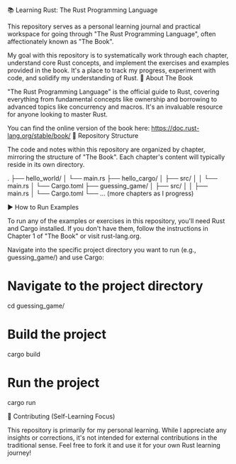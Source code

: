 📚 Learning Rust: The Rust Programming Language

This repository serves as a personal learning journal and practical workspace for going through "The Rust Programming Language", often affectionately known as "The Book".

My goal with this repository is to systematically work through each chapter, understand core Rust concepts, and implement the exercises and examples provided in the book. It's a place to track my progress, experiment with code, and solidify my understanding of Rust.
📖 About The Book

"The Rust Programming Language" is the official guide to Rust, covering everything from fundamental concepts like ownership and borrowing to advanced topics like concurrency and macros. It's an invaluable resource for anyone looking to master Rust.

You can find the online version of the book here: https://doc.rust-lang.org/stable/book/
📁 Repository Structure

The code and notes within this repository are organized by chapter, mirroring the structure of "The Book". Each chapter's content will typically reside in its own directory.

.
├── hello_world/
│   └── main.rs
├── hello_cargo/
│   ├── src/
│   │   └── main.rs
│   └── Cargo.toml
├── guessing_game/
│   ├── src/
│   │   ├── main.rs
│   └── Cargo.toml
└── ... (more chapters as I progress)

▶️ How to Run Examples

To run any of the examples or exercises in this repository, you'll need Rust and Cargo installed. If you don't have them, follow the instructions in Chapter 1 of "The Book" or visit rust-lang.org.

Navigate into the specific project directory you want to run (e.g., guessing_game/) and use Cargo:

# Navigate to the project directory
cd guessing_game/

# Build the project
cargo build

# Run the project
cargo run


🤝 Contributing (Self-Learning Focus)

This repository is primarily for my personal learning. While I appreciate any insights or corrections, it's not intended for external contributions in the traditional sense. Feel free to fork it and use it for your own Rust learning journey!
